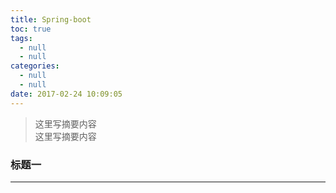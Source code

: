 ```yaml
---
title: Spring-boot
toc: true
tags:
  - null
  - null
categories:
  - null
  - null
date: 2017-02-24 10:09:05
---
```

> 这里写摘要内容  
> 这里写摘要内容

<!--more-->

### 标题一
---
